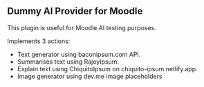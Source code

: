 Dummy AI Provider for Moodle
----

This plugin is useful for Moodle AI testing purposes.

Implements 3 actions:
- Text generator using baconipsum.com API.
- Summarises text using RajoyIpsum.
- Explain text using ChiquitoIpsum on chiquito-ipsum.netlify.app.
- Image generator using dev.me image placeholders
